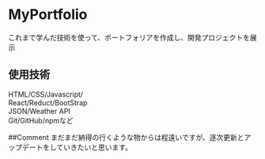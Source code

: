 # MyPortfolio
これまで学んだ技術を使って、ポートフォリアを作成し、開発プロジェクトを展示
## 使用技術
HTML/CSS/Javascript/    
React/Reduct/BootStrap    
JSON/Weather API    
Git/GitHub/npmなど    

##Comment
まだまだ納得の行くような物からは程遠いですが、逐次更新とアップデートをしていきたいと思います。

